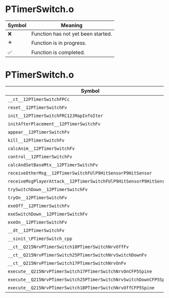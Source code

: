 # PTimerSwitch.o
| Symbol | Meaning 
| ------------- | ------------- 
| :x: | Function has not yet been started. 
| :eight_pointed_black_star: | Function is in progress. 
| :white_check_mark: | Function is completed. 


# PTimerSwitch.o
| Symbol | Decompiled? |
| ------------- | ------------- |
| `__ct__12PTimerSwitchFPCc` | :x: |
| `reset__12PTimerSwitchFv` | :x: |
| `init__12PTimerSwitchFRC12JMapInfoIter` | :x: |
| `initAfterPlacement__12PTimerSwitchFv` | :x: |
| `appear__12PTimerSwitchFv` | :x: |
| `kill__12PTimerSwitchFv` | :x: |
| `calcAnim__12PTimerSwitchFv` | :x: |
| `control__12PTimerSwitchFv` | :x: |
| `calcAndSetBaseMtx__12PTimerSwitchFv` | :x: |
| `receiveOtherMsg__12PTimerSwitchFUlP9HitSensorP9HitSensor` | :x: |
| `receiveMsgPlayerAttack__12PTimerSwitchFUlP9HitSensorP9HitSensor` | :x: |
| `trySwitchDown__12PTimerSwitchFv` | :x: |
| `tryOn__12PTimerSwitchFv` | :x: |
| `exeOff__12PTimerSwitchFv` | :x: |
| `exeSwitchDown__12PTimerSwitchFv` | :x: |
| `exeOn__12PTimerSwitchFv` | :x: |
| `__dt__12PTimerSwitchFv` | :x: |
| `__sinit_\PTimerSwitch_cpp` | :x: |
| `__ct__Q215NrvPTimerSwitch18PTimerSwitchNrvOffFv` | :x: |
| `__ct__Q215NrvPTimerSwitch25PTimerSwitchNrvSwitchDownFv` | :x: |
| `__ct__Q215NrvPTimerSwitch17PTimerSwitchNrvOnFv` | :x: |
| `execute__Q215NrvPTimerSwitch17PTimerSwitchNrvOnCFP5Spine` | :x: |
| `execute__Q215NrvPTimerSwitch25PTimerSwitchNrvSwitchDownCFP5Spine` | :x: |
| `execute__Q215NrvPTimerSwitch18PTimerSwitchNrvOffCFP5Spine` | :x: |
